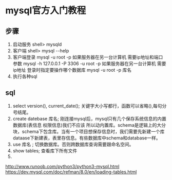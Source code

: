 mysql官方入门教程
===
## 步骤
1. 启动服务   shell> mysqld
2. 客户端  shell> mysql --help
3. 客户端登录  mysql -u root -p
如果服务器在另一台计算机 需要ip地址和端口参数 mysql -h 127.0.0.1 -P 3306 -u root -p
如果服务器在另一台计算机 需要ip地址
登录时指定要操作哪个数据库  mysql -u root -p 库名
4. 执行各种sql

## sql
1. select version(), current_date();
关键字大小写都行，函数可以省略(),每句分号结尾。
2. create datebase 库名;
刚连接mysql后，mysql只有几个保存系统信息的内置数据库(表信息 权限信息)我们不应该  所以动内置库。schema是逻辑上的大分块，schema下包含库。当有一个项目想保存信息时，我们需要先新建一个库 dataase下新建表，表里存信息。有些数据库中schema和database一样。
 3. use 库名 ;
 切换数据库。否则跨数据库查询需要跟命名空间。
4. show tables;  查看库下所有文件
5. 


http://www.runoob.com/python3/python3-mysql.html
https://dev.mysql.com/doc/refman/8.0/en/loading-tables.html